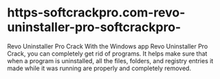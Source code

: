 # https-softcrackpro.com-revo-uninstaller-pro-softcrackpro-
Revo Uninstaller Pro Crack  With the Windows app Revo Uninstaller Pro Crack, you can completely get rid of programs. It helps make sure that when a program is uninstalled, all the files, folders, and registry entries it made while it was running are properly and completely removed. 

